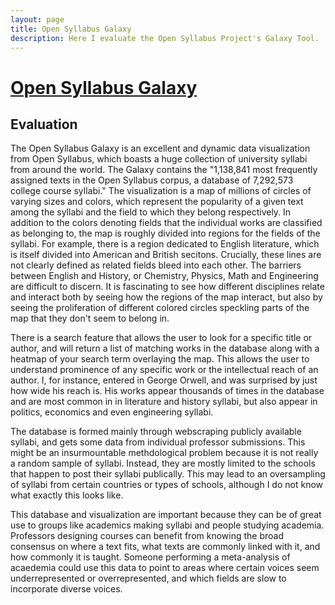 ```yaml
---
layout: page
title: Open Syllabus Galaxy
description: Here I evaluate the Open Syllabus Project's Galaxy Tool.
---
```


# [Open Syllabus Galaxy](https://galaxy.opensyllabus.org)

## Evaluation

The Open Syllabus Galaxy is an excellent and dynamic data visualization from Open Syllabus, which boasts a huge collection of university syllabi from around the world. The Galaxy contains the "1,138,841 most frequently assigned texts in the Open Syllabus corpus, a database of 7,292,573 college course syllabi." The visualization is a map of millions of circles of varying sizes and colors, which represent the popularity of a given text among the syllabi and the field to which they belong respectively. In addition to the colors denoting fields that the individual works are classified as belonging to, the map is roughly divided into regions for the fields of the syllabi. For example, there is a region dedicated to English literature, which is itself divided into American and British secitons. Crucially, these lines are not clearly defined as related fields bleed into each other. The barriers between English and History, or Chemistry, Physics, Math and Engineering are difficult to discern. It is fascinating to see how different disciplines relate and interact both by seeing how the regions of the map interact, but also by seeing the proliferation of different colored circles speckling parts of the map that they don't seem to belong in.

There is a search feature that allows the user to look for a specific title or author, and will return a list of matching works in the database along with a heatmap of your search term overlaying the map. This allows the user to understand prominence of any specific work or the intellectual reach of an author. I, for instance, entered in George Orwell, and was surprised by just how wide his reach is. His works appear thousands of times in the database and are most common in in literature and history syllabi, but also appear in politics, economics and even engineering syllabi.

The database is formed mainly through webscraping publicly available syllabi, and gets some data from individual professor submissions. This might be an insurmountable methdological problem because it is not really a random sample of syllabi. Instead, they are mostly limited to the schools that happen to post their syllabi publically. This may lead to an oversampling of syllabi from certain countries or types of schools, although I do not know what exactly this looks like.

This database and visualization are important because they can be of great use to groups like academics making syllabi and people studying academia. Professors designing courses can benefit from knowing the broad consensus on where a text fits, what texts are commonly linked with it, and how commonly it is taught. Someone performing a meta-analysis of acaedemia could use this data to point to areas where certain voices seem underrepresented or overrepresented, and which fields are slow to incorporate diverse voices.